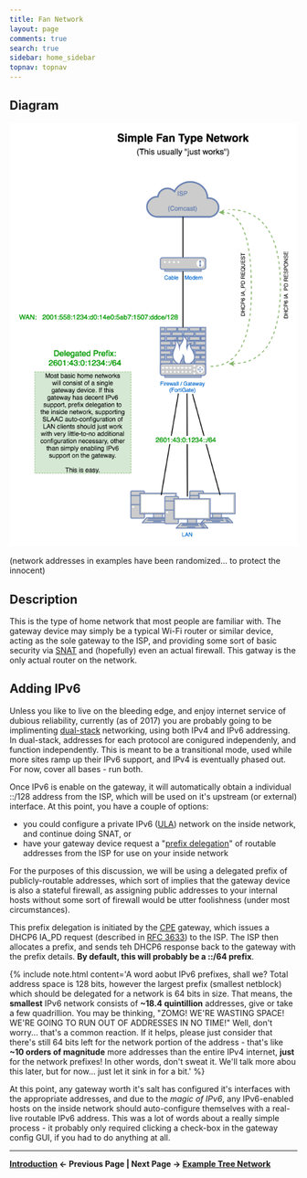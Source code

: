```yaml
---
title: Fan Network
layout: page
comments: true
search: true
sidebar: home_sidebar
topnav: topnav
---
```


## Diagram

![](images/Fan_Network.png)

(network addresses in examples have been randomized... to protect the innocent)

## Description

This is the type of home network that most people are familiar with. The gateway device may simply be a typical Wi-Fi router or similar device, acting as the sole gateway to the ISP, and providing some sort of basic security via <a href="#" data-toggle="tooltip" data-original-title="{{site.data.glossary.SNAT}}">SNAT</a> and (hopefully) even an actual firewall. This gatway is the only actual router on the network.


## Adding IPv6

Unless you like to live on the bleeding edge, and enjoy internet service of dubious reliability, currently (as of 2017) you are probably going to be implimenting <a href="#" data-toggle="tooltip" data-original-title="{{site.data.glossary.dual-stack}}">dual-stack</a> networking, using both IPv4 and IPv6 addressing. In dual-stack, addresses for each protocol are conigured independenly, and function independently. This is meant to be a transitional mode, used while more sites ramp up their IPv6 support, and IPv4 is eventually phased out. For now, cover all bases - run both.

Once IPv6 is enable on the gateway, it will automatically obtain a individual ::/128 address from the ISP, which will be used on it's upstream (or external) interface. At this point, you have a couple of options:

* you could configure a private IPv6 (<a href="#" data-toggle="tooltip" data-original-title="{{site.data.glossary.ULA}}">ULA</a>) network on the inside network, and continue doing SNAT, or
* have your gateway device request a "<a href="#" data-toggle="tooltip" data-original-title="{{site.data.glossary.prefix-delegation}}">prefix delegation</a>" of routable addresses from the ISP for use on your inside network

For the purposes of this discussion, we will be using a delegated prefix of publicly-routable addresses, which sort of implies that the gateway device is also  a stateful firewall, as assigning public addresses to your internal hosts without some sort of firewall would be utter foolishness (under most circumstances).

This prefix delegation is initiated by the <a href="#" data-toggle="tooltip" data-original-title="{{site.data.glossary.cpe}}">CPE</a> gateway, which issues a DHCP6 IA_PD request (described in [RFC 3633]) to the ISP. The ISP then allocates a prefix, and sends teh DHCP6 response back to the gateway with the prefix details. **By default, this will probably be a ::/64 prefix**.

{% include note.html content='A word aobut IPv6 prefixes, shall we? Total address space is 128 bits, however the largest prefix (smallest netblock) which should be delegated for a network is 64 bits in size. That means, the **smallest** IPv6 network consists of **~18.4 quintillion** addresses, give or take a few quadrillion. You may be thinking, "ZOMG! WE\'RE WASTING SPACE! WE\'RE GOING TO RUN OUT OF ADDRESSES IN NO TIME!" Well, don\'t worry... that\'s a common reaction. If it helps, please just consider that there\'s still 64 bits left for the network portion of the address - that\'s like **~10 orders of magnitude** more addresses than the entire IPv4 internet, **just** for the network prefixes! In other words, don\'t sweat it. We\'ll talk more abou this later, but for now... just let it sink in for a bit.' %}

At this point, any gateway worth it's salt has configured it's interfaces with the appropriate addresses, and due to the _magic of IPv6_, any IPv6-enabled hosts on the inside network should auto-configure themselves with a real-live routable IPv6 address. This was a lot of words about a really simple process - it probably only required clicking a check-box in the gateway config GUI, if you had to do anything at all.

-----

**[Introduction](index.html) <- Previous Page \| Next Page -> [Example Tree Network](tree.html)**

[RFC 3633]: https://tools.ietf.org/html/rfc3633